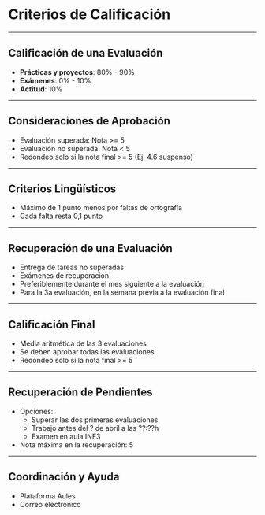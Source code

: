 # Criterios de Calificación

---

## Calificación de una Evaluación

- **Prácticas y proyectos**: 80% - 90%
- **Exámenes**: 0% - 10%
- **Actitud**: 10%

---

## Consideraciones de Aprobación

- Evaluación superada: Nota >= 5
- Evaluación no superada: Nota < 5
- Redondeo solo si la nota final >= 5 (Ej: 4.6 suspenso)

---

## Criterios Lingüísticos

- Máximo de 1 punto menos por faltas de ortografía
- Cada falta resta 0,1 punto

---

## Recuperación de una Evaluación

- Entrega de tareas no superadas
- Exámenes de recuperación
- Preferiblemente durante el mes siguiente a la evaluación
- Para la 3a evaluación, en la semana previa a la evaluación final

---

## Calificación Final

- Media aritmética de las 3 evaluaciones
- Se deben aprobar todas las evaluaciones
- Redondeo solo si la nota final >= 5


---

## Recuperación de Pendientes

- Opciones: 
  - Superar las dos primeras evaluaciones
  - Trabajo antes del ? de abril a las ??:??h
  - Examen en aula INF3
- Nota máxima en la recuperación: 5

---

## Coordinación y Ayuda

- Plataforma Aules
- Correo electrónico
